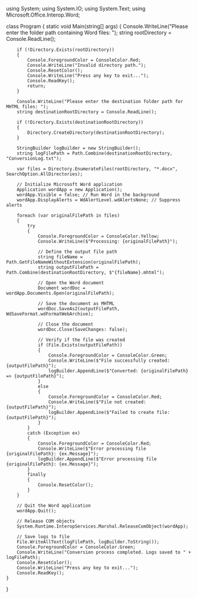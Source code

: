 using System;
using System.IO;
using System.Text;
using Microsoft.Office.Interop.Word;

class Program
{
    static void Main(string[] args)
    {
        Console.WriteLine("Please enter the folder path containing Word files: ");
        string rootDirectory = Console.ReadLine();

        if (!Directory.Exists(rootDirectory))
        {
            Console.ForegroundColor = ConsoleColor.Red;
            Console.WriteLine("Invalid directory path.");
            Console.ResetColor();
            Console.WriteLine("Press any key to exit...");
            Console.ReadKey();
            return;
        }

        Console.WriteLine("Please enter the destination folder path for MHTML files: ");
        string destinationRootDirectory = Console.ReadLine();

        if (!Directory.Exists(destinationRootDirectory))
        {
            Directory.CreateDirectory(destinationRootDirectory);
        }

        StringBuilder logBuilder = new StringBuilder();
        string logFilePath = Path.Combine(destinationRootDirectory, "ConversionLog.txt");

        var files = Directory.EnumerateFiles(rootDirectory, "*.docx", SearchOption.AllDirectories);

        // Initialize Microsoft Word application
        Application wordApp = new Application();
        wordApp.Visible = false; // Run Word in the background
        wordApp.DisplayAlerts = WdAlertLevel.wdAlertsNone; // Suppress alerts

        foreach (var originalFilePath in files)
        {
            try
            {
                Console.ForegroundColor = ConsoleColor.Yellow;
                Console.WriteLine($"Processing: {originalFilePath}");

                // Define the output file path
                string fileName = Path.GetFileNameWithoutExtension(originalFilePath);
                string outputFilePath = Path.Combine(destinationRootDirectory, $"{fileName}.mhtml");

                // Open the Word document
                Document wordDoc = wordApp.Documents.Open(originalFilePath);

                // Save the document as MHTML
                wordDoc.SaveAs2(outputFilePath, WdSaveFormat.wdFormatWebArchive);

                // Close the document
                wordDoc.Close(SaveChanges: false);

                // Verify if the file was created
                if (File.Exists(outputFilePath))
                {
                    Console.ForegroundColor = ConsoleColor.Green;
                    Console.WriteLine($"File successfully created: {outputFilePath}");
                    logBuilder.AppendLine($"Converted: {originalFilePath} => {outputFilePath}");
                }
                else
                {
                    Console.ForegroundColor = ConsoleColor.Red;
                    Console.WriteLine($"File not created: {outputFilePath}");
                    logBuilder.AppendLine($"Failed to create file: {outputFilePath}");
                }
            }
            catch (Exception ex)
            {
                Console.ForegroundColor = ConsoleColor.Red;
                Console.WriteLine($"Error processing file {originalFilePath}: {ex.Message}");
                logBuilder.AppendLine($"Error processing file {originalFilePath}: {ex.Message}");
            }
            finally
            {
                Console.ResetColor();
            }
        }

        // Quit the Word application
        wordApp.Quit();

        // Release COM objects
        System.Runtime.InteropServices.Marshal.ReleaseComObject(wordApp);

        // Save logs to file
        File.WriteAllText(logFilePath, logBuilder.ToString());
        Console.ForegroundColor = ConsoleColor.Green;
        Console.WriteLine("Conversion process completed. Logs saved to " + logFilePath);
        Console.ResetColor();
        Console.WriteLine("Press any key to exit...");
        Console.ReadKey();
    }
}